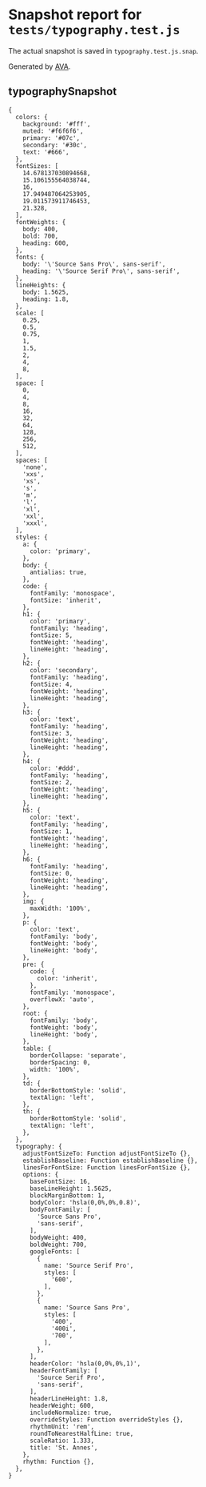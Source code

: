 # Snapshot report for `tests/typography.test.js`

The actual snapshot is saved in `typography.test.js.snap`.

Generated by [AVA](https://avajs.dev).

## typographySnapshot

    {
      colors: {
        background: '#fff',
        muted: '#f6f6f6',
        primary: '#07c',
        secondary: '#30c',
        text: '#666',
      },
      fontSizes: [
        14.678137030894668,
        15.106155564038744,
        16,
        17.949487064253905,
        19.011573911746453,
        21.328,
      ],
      fontWeights: {
        body: 400,
        bold: 700,
        heading: 600,
      },
      fonts: {
        body: '\'Source Sans Pro\', sans-serif',
        heading: '\'Source Serif Pro\', sans-serif',
      },
      lineHeights: {
        body: 1.5625,
        heading: 1.8,
      },
      scale: [
        0.25,
        0.5,
        0.75,
        1,
        1.5,
        2,
        4,
        8,
      ],
      space: [
        0,
        4,
        8,
        16,
        32,
        64,
        128,
        256,
        512,
      ],
      spaces: [
        'none',
        'xxs',
        'xs',
        's',
        'm',
        'l',
        'xl',
        'xxl',
        'xxxl',
      ],
      styles: {
        a: {
          color: 'primary',
        },
        body: {
          antialias: true,
        },
        code: {
          fontFamily: 'monospace',
          fontSize: 'inherit',
        },
        h1: {
          color: 'primary',
          fontFamily: 'heading',
          fontSize: 5,
          fontWeight: 'heading',
          lineHeight: 'heading',
        },
        h2: {
          color: 'secondary',
          fontFamily: 'heading',
          fontSize: 4,
          fontWeight: 'heading',
          lineHeight: 'heading',
        },
        h3: {
          color: 'text',
          fontFamily: 'heading',
          fontSize: 3,
          fontWeight: 'heading',
          lineHeight: 'heading',
        },
        h4: {
          color: '#ddd',
          fontFamily: 'heading',
          fontSize: 2,
          fontWeight: 'heading',
          lineHeight: 'heading',
        },
        h5: {
          color: 'text',
          fontFamily: 'heading',
          fontSize: 1,
          fontWeight: 'heading',
          lineHeight: 'heading',
        },
        h6: {
          fontFamily: 'heading',
          fontSize: 0,
          fontWeight: 'heading',
          lineHeight: 'heading',
        },
        img: {
          maxWidth: '100%',
        },
        p: {
          color: 'text',
          fontFamily: 'body',
          fontWeight: 'body',
          lineHeight: 'body',
        },
        pre: {
          code: {
            color: 'inherit',
          },
          fontFamily: 'monospace',
          overflowX: 'auto',
        },
        root: {
          fontFamily: 'body',
          fontWeight: 'body',
          lineHeight: 'body',
        },
        table: {
          borderCollapse: 'separate',
          borderSpacing: 0,
          width: '100%',
        },
        td: {
          borderBottomStyle: 'solid',
          textAlign: 'left',
        },
        th: {
          borderBottomStyle: 'solid',
          textAlign: 'left',
        },
      },
      typography: {
        adjustFontSizeTo: Function adjustFontSizeTo {},
        establishBaseline: Function establishBaseline {},
        linesForFontSize: Function linesForFontSize {},
        options: {
          baseFontSize: 16,
          baseLineHeight: 1.5625,
          blockMarginBottom: 1,
          bodyColor: 'hsla(0,0%,0%,0.8)',
          bodyFontFamily: [
            'Source Sans Pro',
            'sans-serif',
          ],
          bodyWeight: 400,
          boldWeight: 700,
          googleFonts: [
            {
              name: 'Source Serif Pro',
              styles: [
                '600',
              ],
            },
            {
              name: 'Source Sans Pro',
              styles: [
                '400',
                '400i',
                '700',
              ],
            },
          ],
          headerColor: 'hsla(0,0%,0%,1)',
          headerFontFamily: [
            'Source Serif Pro',
            'sans-serif',
          ],
          headerLineHeight: 1.8,
          headerWeight: 600,
          includeNormalize: true,
          overrideStyles: Function overrideStyles {},
          rhythmUnit: 'rem',
          roundToNearestHalfLine: true,
          scaleRatio: 1.333,
          title: 'St. Annes',
        },
        rhythm: Function {},
      },
    }
